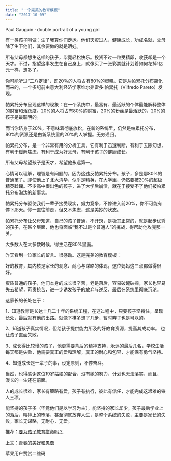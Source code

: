 ```yaml
---
title: "一个完美的教育模板"
date: "2017-10-09"
---
```


Paul Gauguin · double portrait of a young girl 

有一类孩子叫做：生了我算你们走运。他们天资过人，健康成长，功成名就，父母除了生下他们，其余要做的就是晒娃。

所有父母都想生这样的孩子，毕竟轻松快乐。投资不过一粒受精卵，收获却是一个天才。不过，指望这事发生在自己身上，就像买了一张彩票就计划着如何花掉1亿元一样，想多了。

你可能听过“二八定律”，即20%的人将占有80%的蛋糕。它是从帕累托分布简化而来的，一个多纪前由意大利经济学家维尔弗雷多·帕累托（Vilfredo Pareto）发现。

帕累托分布呈现这样的现象：在一个系统中，最富有、最活跃的个体最能解释整体的财富和活跃度。20%的人将占有80%的财富，20%的粉丝是最活跃的，20%的孩子是最聪明的。

而当你跻身于20%，不意味着彻底放松，在新的系统里，仍然是帕累托分布，80%的资源还是由新系统里的20%的人掌握。无穷递归。

帕累托分布，是一个非常有用的分析工具，它有利于迅速判断，有利于去除幻想，有利于缓解焦虑，有利于成为好父母，有利于孩子的健康成长。

所有父母希望孩子是天才，希望他永远第一。

心情可以理解，理智是有问题的，因为这违反帕累托分布。孩子，多是那80%的普通孩子。即使他上了北大清华，似乎是精英，在大学里，仍然要被20%的超级精英蹂躏。不少高中很出色的孩子，进了大学后崩溃，就在于接受不了他们被帕累托分布淘汰的新事实。

帕累托分布驱使我们一辈子接受现实，努力竞争，不停进入前20%，你不可能有停下那天。你一直往前走，但又不焦虑，这是美妙的状态。

帕累托分布让父母知道，自己的孩子普通，不开窍，是极其正常的，就是起步优秀的孩子，在某个层面，他也将面临“我不过是个普通人”的挑战，得帮助他攻克那一关。

大多数人在大多数时候，得生活在80%里面。

昨天看到一位家长的留言。很感动。这是完美的教育模板：

好的教育，其内核是家长的观念、耐心与谋略的体现，这位妈妈这三点都做得很好。

资质普通的孩子，他们本身的成长很辛苦，老是落后，容易破罐破摔，家长也容易失去希望，苛责挖苦，进一步诱发孩子的放弃与逆反，最后在系统里彻底沉沦。

这家长的长处在于：

1、知道教育是长达十几二十年的系统工程，在这过程中，只要孩子坚持住，呈现长处，最后就有他的出路。就像下棋多想了几步，暂时弃子也是可以的。

2、知道孩子真实情况，但给孩子提供能力所及的好教育资源，提高其成功率。 也让孩子直面失败。

3、成长得比较慢的孩子，他更需要背后的精神支持，永远的最后几名，学校生活每天都是失败，他需要真正的爱和理解，真正的耐心和包容，才能保有勇气坚持。

4、知道成长是一辈子的事，设定原则，不停奋斗。

当然，也得感谢这位19岁姑娘的配合，没有她的努力，计划也无法落实，而且，漫长的一生还在前面。

人的成长很难，家长有策略有爱，孩子有执行，彼此有信任，才能完成这艰难的铁人三项。

能坚持的孩子多（毕竟他们是以学习为主），能坚持的家长却少，孩子最后学业上的落后，精神上的堕落，甚至彻底放弃人生，是整个系统的失败，主要是家长的失败，家长无谋略，无耐心，无爱。

推荐：[要为孩子教育拼命吗？](http://mp.weixin.qq.com/s?__biz=MjM5NDU0Mjk2MQ==&mid=2651623516&idx=1&sn=05e566f729f80a8037c12471d0787b7d&chksm=bd7e14428a099d543418c2324469048ef67314476af1adcca5c1c6c585333d8cc1df198fe045&scene=21#wechat_redirect)

上文：[青春的美好和愚蠢](http://mp.weixin.qq.com/s?__biz=MjM5NDU0Mjk2MQ==&mid=2651623585&idx=1&sn=ab43ed893f270b59cde2ec942a21ccc0&chksm=bd7e14bf8a099da9074354e993d02903fe50bb5f79759b5236684912763975f4a7813166681e&scene=21#wechat_redirect)

苹果用户赞赏二维码

